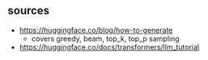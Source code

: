 ## sources
- https://huggingface.co/blog/how-to-generate
    - covers greedy, beam, top_k, top_p sampling
- https://huggingface.co/docs/transformers/llm_tutorial